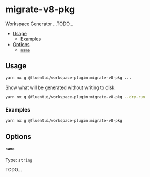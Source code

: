 # migrate-v8-pkg

Workspace Generator ...TODO...

<!-- toc -->

- [Usage](#usage)
  - [Examples](#examples)
- [Options](#options)
  - [`name`](#name)

<!-- tocstop -->

## Usage

```sh
yarn nx g @fluentui/workspace-plugin:migrate-v8-pkg ...
```

Show what will be generated without writing to disk:

```sh
yarn nx g @fluentui/workspace-plugin:migrate-v8-pkg --dry-run
```

### Examples

```sh
yarn nx g @fluentui/workspace-plugin:migrate-v8-pkg
```

## Options

#### `name`

Type: `string`

TODO...
